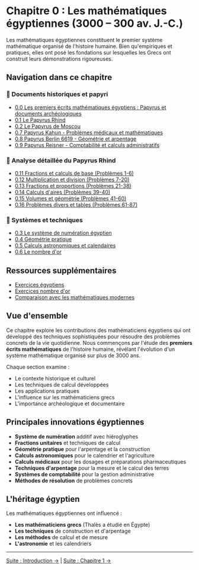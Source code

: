 # Chapitre 0 : Les mathématiques égyptiennes (3000 – 300 av. J.-C.)

Les mathématiques égyptiennes constituent le premier système mathématique organisé de l'histoire humaine. Bien qu'empiriques et pratiques, elles ont posé les fondations sur lesquelles les Grecs ont construit leurs démonstrations rigoureuses.

## Navigation dans ce chapitre

### **📜 Documents historiques et papyri**
- [0.0 Les premiers écrits mathématiques égyptiens : Papyrus et documents archéologiques](0.0_Premiers_Ecrits_Papyrus.md)
- [0.1 Le Papyrus Rhind](0.1_Papyrus_Rhind.md)
- [0.2 Le Papyrus de Moscou](0.2_Papyrus_Moscou.md)
- [0.7 Papyrus Kahun - Problèmes médicaux et mathématiques](0.7_Papyrus_Kahun_Medecine_Mathematiques.md)
- [0.8 Papyrus Berlin 6619 - Géométrie et arpentage](0.8_Papyrus_Berlin_6619.md)
- [0.9 Papyrus Reisner - Comptabilité et calculs administratifs](0.9_Papyrus_Reisner.md)

### **🧮 Analyse détaillée du Papyrus Rhind**
- [0.11 Fractions et calculs de base (Problèmes 1-6)](0.11_Fractions_Calculs_Base.md)
- [0.12 Multiplication et division (Problèmes 7-20)](0.12_Multiplication_Division.md)
- [0.13 Fractions et proportions (Problèmes 21-38)](0.13_Fractions_Proportions.md)
- [0.14 Calculs d'aires (Problèmes 39-40)](0.14_Calculs_Aires.md)
- [0.15 Volumes et géométrie (Problèmes 41-60)](0.15_Volumes_Geometrie.md)
- [0.16 Problèmes divers et tables (Problèmes 61-87)](0.16_Problemes_Divers_Tables.md)

### **🔢 Systèmes et techniques**
- [0.3 Le système de numération égyptien](0.3_Systeme_Numerique.md)
- [0.4 Géométrie pratique](0.4_Geometrie_Pratique.md)
- [0.5 Calculs astronomiques et calendaires](0.5_Astronomie_Calendaires.md)
- [0.6 Le nombre d'or](0.6_Nombre_d_Or.md)

## Ressources supplémentaires

- [Exercices égyptiens](Exercices_Egyptiens.md)
- [Exercices nombre d'or](Exercices_Nombre_d_Or.md)
- [Comparaison avec les mathématiques modernes](Comparaison_Moderne.md)

## Vue d'ensemble

Ce chapitre explore les contributions des mathématiciens égyptiens qui ont développé des techniques sophistiquées pour résoudre des problèmes concrets de la vie quotidienne. Nous commençons par l'étude des **premiers écrits mathématiques** de l'histoire humaine, révélant l'évolution d'un système mathématique organisé sur plus de 3000 ans.

Chaque section examine :

- Le contexte historique et culturel
- Les techniques de calcul développées
- Les applications pratiques
- L'influence sur les mathématiciens grecs
- L'importance archéologique et documentaire

## Principales innovations égyptiennes

- **Système de numération** additif avec hiéroglyphes
- **Fractions unitaires** et techniques de calcul
- **Géométrie pratique** pour l'arpentage et la construction
- **Calculs astronomiques** pour le calendrier et l'agriculture
- **Calculs médicaux** pour les dosages et préparations pharmaceutiques
- **Techniques d'arpentage** pour la mesure et le calcul des terres
- **Systèmes de comptabilité** pour la gestion administrative
- **Méthodes de résolution** de problèmes concrets

## L'héritage égyptien

Les mathématiques égyptiennes ont influencé :
- **Les mathématiciens grecs** (Thalès a étudié en Égypte)
- **Les techniques** de construction et d'arpentage
- **Les méthodes** de calcul et de mesure
- **L'astronomie** et les calendriers

---

[Suite : Introduction →](../00_Introduction.md) | [Suite : Chapitre 1 →](../01_Grecs_antiques/README.md)
